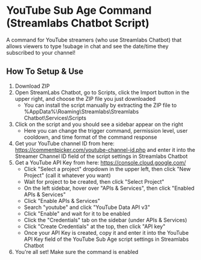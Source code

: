 # YouTube Sub Age Command (Streamlabs Chatbot Script)

A command for YouTube streamers (who use Streamlabs Chatbot) that allows viewers to type !subage in chat and see the date/time they subscribed to your channel!

## How To Setup & Use

1. Download ZIP
2. Open StreamLabs Chatbot, go to Scripts, click the Import button in the upper right, and choose the ZIP file you just downloaded
    - You can install the script manually by extracting the ZIP file to %AppData%\Roaming\Streamlabs\Streamlabs Chatbot\Services\Scripts
3. Click on the script and you should see a sidebar appear on the right
    - Here you can change the trigger command, permission level, user cooldown, and time format of the command response
5. Get your YouTube channel ID from here: https://commentpicker.com/youtube-channel-id.php and enter it into the Streamer Channel ID field of the script settings in Streamlabs Chatbot
6. Get a YouTube API Key from here: https://console.cloud.google.com/
    - Click "Select a project" dropdown in the upper left, then click "New Project" (call it whatever you want)
    - Wait for project to be created, then click "Select Project"
    - On the left sidebar, hover over "APIs & Services", then click "Enabled APIs & Services"
    - Click "Enable APIs & Services"
    - Search "youtube" and click "YouTube Data API v3"
    - Click "Enable" and wait for it to be enabled
    - Click the "Credentials" tab on the sidebar (under APIs & Services)
    - Click "Create Credentials" at the top, then click "API key"
    - Once your API Key is created, copy it and enter it into the YouTube API Key field of the YouTube Sub Age script settings in Streamlabs Chatbot
7. You're all set! Make sure the command is enabled

